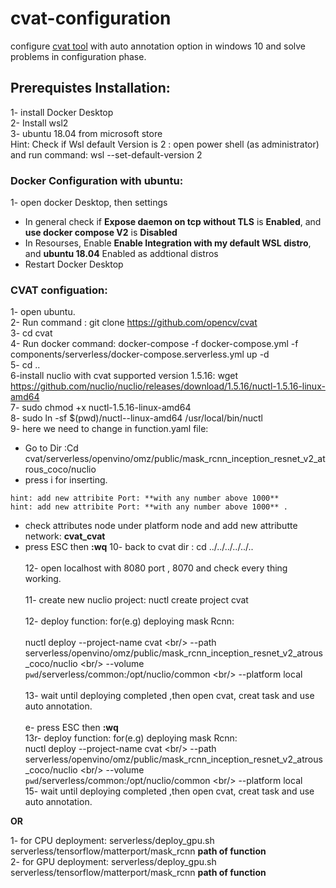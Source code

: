 # cvat-configuration

configure [cvat tool](https://github.com/openvinotoolkit/cvat) with auto annotation option in windows 10 and solve problems in configuration phase.

## Prerequistes Installation:

1- install Docker Desktop<br />
2- Install wsl2<br />
3- ubuntu 18.04 from microsoft store<br />
Hint: Check if Wsl default Version is 2 : open power shell (as administrator) and run command: wsl --set-default-version 2<br />

### Docker Configuration with ubuntu:

1- open docker Desktop, then settings <br/>

- In general check if **Expose daemon on tcp without TLS** is **Enabled**, and **use docker compose V2** is **Disabled** <br/>
- In Resourses, Enable **Enable Integration with my default WSL distro**, and **ubuntu 18.04** Enabled as addtional distros<br/>
- Restart Docker Desktop <br/>

### CVAT configuation:

1- open ubuntu.<br/>
2- Run command : git clone https://github.com/opencv/cvat <br/>
3- cd cvat<br/>
4- Run docker command: docker-compose -f docker-compose.yml -f components/serverless/docker-compose.serverless.yml up -d<br/>
5- cd ..
<br/>
6-install nuclio with cvat supported version 1.5.16: wget https://github.com/nuclio/nuclio/releases/download/1.5.16/nuctl-1.5.16-linux-amd64 <br/>
7- sudo chmod +x nuctl-1.5.16-linux-amd64<br/>
8- sudo ln -sf $(pwd)/nuctl-<version>-linux-amd64 /usr/local/bin/nuctl <br/>
9- here we need to change in function.yaml file:<br/>

- Go to Dir :Cd cvat/serverless/openvino/omz/public/mask_rcnn_inception_resnet_v2_atrous_coco/nuclio<br/>
- press i for inserting.<br/>

```
hint: add new attribite Port: **with any number above 1000**
hint: add new attribite Port: **with any number above 1000** .
```

- check attributes node under platform node and add new attributte network: **cvat_cvat**
- press ESC then **:wq**
  10- back to cvat dir : cd ../../../../../.. <br/>
  <br/>
  12- open localhost with 8080 port , 8070 and check every thing working.<br/>
  <br/>
  11- create new nuclio project: nuctl create project cvat<br/>
  <br/>
  12- deploy function: for(e.g) deploying mask Rcnn:<br/>
  <br/>
  nuctl deploy --project-name cvat \<br/>
  --path serverless/openvino/omz/public/mask_rcnn_inception_resnet_v2_atrous_coco/nuclio \<br/>
  --volume `pwd`/serverless/common:/opt/nuclio/common \<br/>
  --platform local<br/>
  <br/>
  13- wait until deploying completed ,then open cvat, creat task and use auto annotation.<br/>
  <br/>
  e- press ESC then **:wq**<br/>
  13r- deploy function: for(e.g) deploying mask Rcnn:<br/>
  nuctl deploy --project-name cvat \<br/>
  --path serverless/openvino/omz/public/mask_rcnn_inception_resnet_v2_atrous_coco/nuclio \<br/>
  --volume `pwd`/serverless/common:/opt/nuclio/common \<br/>
  --platform local<br/>
  15- wait until deploying completed ,then open cvat, creat task and use auto annotation.<br/>

**OR**

1- for CPU deployment: serverless/deploy_gpu.sh serverless/tensorflow/matterport/mask_rcnn **path of function**<br/>
2- for GPU deployment: serverless/deploy_gpu.sh serverless/tensorflow/matterport/mask_rcnn **path of function**
